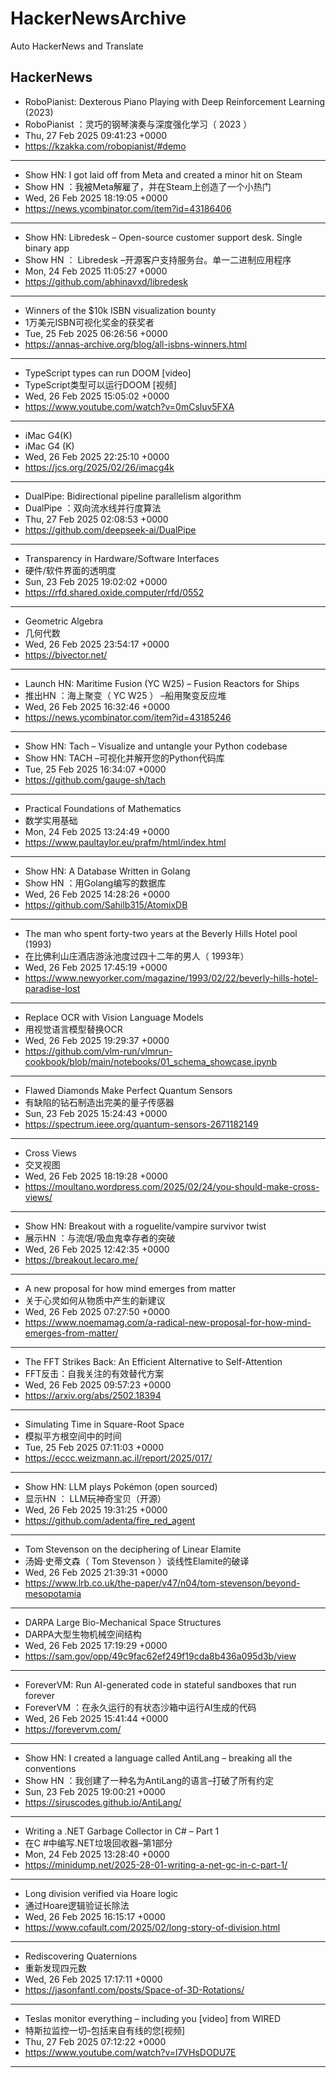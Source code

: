 # HackerNewsArchive
Auto HackerNews and Translate

## HackerNews
* RoboPianist: Dexterous Piano Playing with Deep Reinforcement Learning (2023)
* RoboPianist ：灵巧的钢琴演奏与深度强化学习（ 2023 ）
* Thu, 27 Feb 2025 09:41:23 +0000
* https://kzakka.com/robopianist/#demo
----
* Show HN: I got laid off from Meta and created a minor hit on Steam
* Show HN ：我被Meta解雇了，并在Steam上创造了一个小热门
* Wed, 26 Feb 2025 18:19:05 +0000
* https://news.ycombinator.com/item?id=43186406
----
* Show HN: Libredesk – Open-source customer support desk. Single binary app
* Show HN ： Libredesk –开源客户支持服务台。单一二进制应用程序
* Mon, 24 Feb 2025 11:05:27 +0000
* https://github.com/abhinavxd/libredesk
----
* Winners of the $10k ISBN visualization bounty
* 1万美元ISBN可视化奖金的获奖者
* Tue, 25 Feb 2025 06:26:56 +0000
* https://annas-archive.org/blog/all-isbns-winners.html
----
* TypeScript types can run DOOM [video]
* TypeScript类型可以运行DOOM [视频]
* Wed, 26 Feb 2025 15:05:02 +0000
* https://www.youtube.com/watch?v=0mCsluv5FXA
----
* iMac G4(K)
* iMac G4 (K)
* Wed, 26 Feb 2025 22:25:10 +0000
* https://jcs.org/2025/02/26/imacg4k
----
* DualPipe: Bidirectional pipeline parallelism algorithm
* DualPipe ：双向流水线并行度算法
* Thu, 27 Feb 2025 02:08:53 +0000
* https://github.com/deepseek-ai/DualPipe
----
* Transparency in Hardware/Software Interfaces
* 硬件/软件界面的透明度
* Sun, 23 Feb 2025 19:02:02 +0000
* https://rfd.shared.oxide.computer/rfd/0552
----
* Geometric Algebra
* 几何代数
* Wed, 26 Feb 2025 23:54:17 +0000
* https://bivector.net/
----
* Launch HN: Maritime Fusion (YC W25) – Fusion Reactors for Ships
* 推出HN ：海上聚变（ YC W25 ） –船用聚变反应堆
* Wed, 26 Feb 2025 16:32:46 +0000
* https://news.ycombinator.com/item?id=43185246
----
* Show HN: Tach – Visualize and untangle your Python codebase
* Show HN: TACH –可视化并解开您的Python代码库
* Tue, 25 Feb 2025 16:34:07 +0000
* https://github.com/gauge-sh/tach
----
* Practical Foundations of Mathematics
* 数学实用基础
* Mon, 24 Feb 2025 13:24:49 +0000
* https://www.paultaylor.eu/prafm/html/index.html
----
* Show HN: A Database Written in Golang
* Show HN ：用Golang编写的数据库
* Wed, 26 Feb 2025 14:28:26 +0000
* https://github.com/Sahilb315/AtomixDB
----
* The man who spent forty-two years at the Beverly Hills Hotel pool (1993)
* 在比佛利山庄酒店游泳池度过四十二年的男人（ 1993年）
* Wed, 26 Feb 2025 17:45:19 +0000
* https://www.newyorker.com/magazine/1993/02/22/beverly-hills-hotel-paradise-lost
----
* Replace OCR with Vision Language Models
* 用视觉语言模型替换OCR
* Wed, 26 Feb 2025 19:29:37 +0000
* https://github.com/vlm-run/vlmrun-cookbook/blob/main/notebooks/01_schema_showcase.ipynb
----
* Flawed Diamonds Make Perfect Quantum Sensors
* 有缺陷的钻石制造出完美的量子传感器
* Sun, 23 Feb 2025 15:24:43 +0000
* https://spectrum.ieee.org/quantum-sensors-2671182149
----
* Cross Views
* 交叉视图
* Wed, 26 Feb 2025 18:19:28 +0000
* https://moultano.wordpress.com/2025/02/24/you-should-make-cross-views/
----
* Show HN: Breakout with a roguelite/vampire survivor twist
* 展示HN ：与流氓/吸血鬼幸存者的突破
* Wed, 26 Feb 2025 12:42:35 +0000
* https://breakout.lecaro.me/
----
* A new proposal for how mind emerges from matter
* 关于心灵如何从物质中产生的新建议
* Wed, 26 Feb 2025 07:27:50 +0000
* https://www.noemamag.com/a-radical-new-proposal-for-how-mind-emerges-from-matter/
----
* The FFT Strikes Back: An Efficient Alternative to Self-Attention
* FFT反击：自我关注的有效替代方案
* Wed, 26 Feb 2025 09:57:23 +0000
* https://arxiv.org/abs/2502.18394
----
* Simulating Time in Square-Root Space
* 模拟平方根空间中的时间
* Tue, 25 Feb 2025 07:11:03 +0000
* https://eccc.weizmann.ac.il/report/2025/017/
----
* Show HN: LLM plays Pokémon (open sourced)
* 显示HN ： LLM玩神奇宝贝（开源）
* Wed, 26 Feb 2025 19:31:25 +0000
* https://github.com/adenta/fire_red_agent
----
* Tom Stevenson on the deciphering of Linear Elamite
* 汤姆·史蒂文森（ Tom Stevenson ）谈线性Elamite的破译
* Wed, 26 Feb 2025 21:39:31 +0000
* https://www.lrb.co.uk/the-paper/v47/n04/tom-stevenson/beyond-mesopotamia
----
* DARPA Large Bio-Mechanical Space Structures
* DARPA大型生物机械空间结构
* Wed, 26 Feb 2025 17:19:29 +0000
* https://sam.gov/opp/49c9fac62ef249f19cda8b436a095d3b/view
----
* ForeverVM: Run AI-generated code in stateful sandboxes that run forever
* ForeverVM ：在永久运行的有状态沙箱中运行AI生成的代码
* Wed, 26 Feb 2025 15:41:44 +0000
* https://forevervm.com/
----
* Show HN: I created a language called AntiLang – breaking all the conventions
* Show HN ：我创建了一种名为AntiLang的语言–打破了所有约定
* Sun, 23 Feb 2025 19:00:21 +0000
* https://siruscodes.github.io/AntiLang/
----
* Writing a .NET Garbage Collector in C# – Part 1
* 在C #中编写.NET垃圾回收器–第1部分
* Mon, 24 Feb 2025 13:28:40 +0000
* https://minidump.net/2025-28-01-writing-a-net-gc-in-c-part-1/
----
* Long division verified via Hoare logic
* 通过Hoare逻辑验证长除法
* Wed, 26 Feb 2025 16:15:17 +0000
* https://www.cofault.com/2025/02/long-story-of-division.html
----
* Rediscovering Quaternions
* 重新发现四元数
* Wed, 26 Feb 2025 17:17:11 +0000
* https://jasonfantl.com/posts/Space-of-3D-Rotations/
----
* Teslas monitor everything – including you [video] from WIRED
* 特斯拉监控一切–包括来自有线的您[视频]
* Thu, 27 Feb 2025 07:12:22 +0000
* https://www.youtube.com/watch?v=l7VHsDODU7E
----

